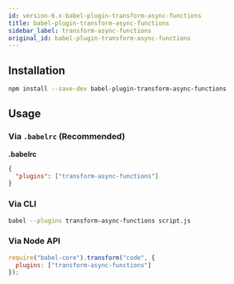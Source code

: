 ```yaml
---
id: version-6.x-babel-plugin-transform-async-functions
title: babel-plugin-transform-async-functions
sidebar_label: transform-async-functions
original_id: babel-plugin-transform-async-functions
---
```


## Installation

```sh
npm install --save-dev babel-plugin-transform-async-functions
```

## Usage

### Via `.babelrc` (Recommended)

**.babelrc**

```json
{
  "plugins": ["transform-async-functions"]
}
```

### Via CLI

```sh
babel --plugins transform-async-functions script.js
```

### Via Node API

```javascript
require("babel-core").transform("code", {
  plugins: ["transform-async-functions"]
});
```

